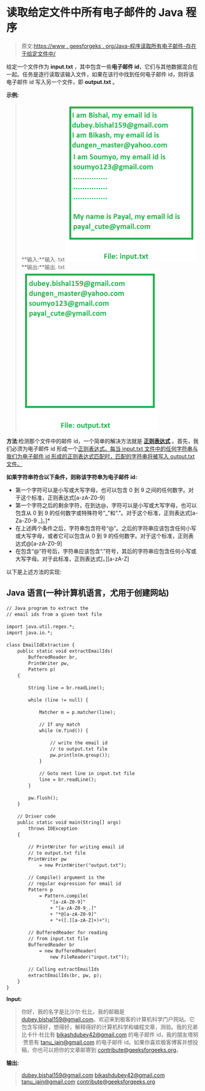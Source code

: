 # 读取给定文件中所有电子邮件的 Java 程序

> 原文:[https://www . geesforgeks . org/Java-程序读取所有电子邮件-存在于给定文件中/](https://www.geeksforgeeks.org/java-program-to-read-all-emails-present-in-a-given-file/)

给定一个文件作为 **input.txt** ，其中包含一些**电子邮件 id**，它们与其他数据混合在一起。任务是逐行读取该输入文件，如果在该行中找到任何电子邮件 id，则将该电子邮件 id 写入另一个文件，即 **output.txt** 。

**示例:**

> **输入:**输入. txt
> [![](img/1ac18b38bb980743f4e982359a04a7e3.png)](https://media.geeksforgeeks.org/wp-content/uploads/20200228121957/input8.png) 
> **输出:**输出. txt
> [![](img/a0f47321d29c614ce0f982b6f78e1dc3.png)](https://media.geeksforgeeks.org/wp-content/uploads/20200228121955/output140.png)

**方法**:检测那个文件中的邮件 id，一个简单的解决方法就是 **[正则表达式](https://www.geeksforgeeks.org/regular-expressions-in-java/)** 。首先，我们必须为电子邮件 id 形成一个[正则表达式。每当 input.txt 文件中的任何字符串与我们为电子邮件 id 形成的正则表达式匹配时，匹配的字符串将被写入 output.txt 文件。](https://www.geeksforgeeks.org/check-email-address-valid-not-java/)

**如果字符串符合以下条件，则称该字符串为电子邮件 id:**

*   第一个字符可以是小写或大写字母，也可以包含 0 到 9 之间的任何数字。对于这个标准，正则表达式[a-zA-Z0-9]
*   第一个字符之后的剩余字符，在到达@，字符可以是小写或大写字母，也可以包含从 0 到 9 的任何数字或特殊符号“_”和“.”。对于这个标准，正则表达式[a-Za-Z0-9 _]。]*
*   在上述两个条件之后，字符串包含符号“@”。之后的字符串应该包含任何小写或大写字母，或者它可以包含从 0 到 9 的任何数字。对于这个标准，正则表达式@[a-zA-Z0-9]
*   在包含“@”符号后，字符串应该包含“.”符号，其后的字符串应包含任何小写或大写字母。对于此标准，正则表达式[。][a-zA-Z]

以下是上述方法的实现:

## Java 语言(一种计算机语言，尤用于创建网站)

```
// Java program to extract the
// email ids from a given text file

import java.util.regex.*;
import java.io.*;

class EmailIdExtraction {
    public static void extractEmailIds(
        BufferedReader br,
        PrintWriter pw,
        Pattern p)
    {

        String line = br.readLine();

        while (line != null) {

            Matcher m = p.matcher(line);

            // If any match
            while (m.find()) {

                // write the email id
                // to output.txt file
                pw.println(m.group());
            }

            // Goto next line in input.txt file
            line = br.readLine();
        }

        pw.flush();
    }

    // Driver code
    public static void main(String[] args)
        throws IOException
    {

        // PrintWriter for writing email id
        // to output.txt file
        PrintWriter pw
            = new PrintWriter("output.txt");

        // Compile() argument is the
        // regular expression for email id
        Pattern p
            = Pattern.compile(
                "[a-zA-Z0-9]"
                + "[a-zA-Z0-9_.]"
                + "*@[a-zA-Z0-9]"
                + "+([.][a-zA-Z]+)+");

        // BufferedReader for reading
        // from input.txt file
        BufferedReader br
            = new BufferedReader(
                new FileReader("input.txt"));

        // Calling extractEmailIds
        extractEmailIds(br, pw, p);
    }
}
```

**Input:**

> 你好，我的名字是比沙尔·杜比，我的邮箱是 dubey.bishal159@gmail.com。欢迎来到极客的计算机科学门户网站。它包含写得好，想得好，解释得好的计算机科学和编程文章，测验。我的兄弟比卡什·杜比有 bikashdubey42@gmail.com 的电子邮件 id，我的朋友塔努·贾恩有 tanu_jain@gmail.com 的电子邮件 id。如果你喜欢极客博客并想投稿，你也可以把你的文章邮寄到 contribute@geeksforgeeks.org。

**输出:**

> dubey.bishal159@gmail.com
> bikashdubey42@gmail.com
> tanu_jain@gmail.com
> contribute@geeksforgeeks.org
